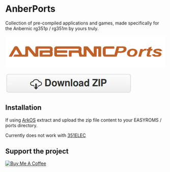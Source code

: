 # AnberPorts
Collection of pre-compiled applications and games, made specifically for the Anbernic rg351p / rg351m by yours truly.

![AnberPorts Logo](logo_AnberPorts_header.png)

[![](download.png)](https://github.com/krishenriksen/AnberPorts/releases/download/1.0.0/AnberPorts.zip)

## Installation

If using [ArkOS](https://github.com/christianhaitian/arkos) extract and upload the zip file content to your EASYROMS / ports directory.

Currently does not work with [351ELEC](https://github.com/fewtarius/351ELEC)

## Support the project

<a href="https://www.paypal.me/krishenriksendk" target="_blank"><img src="https://www.buymeacoffee.com/assets/img/custom_images/orange_img.png" alt="Buy Me A Coffee" style="height: 41px !important;width: 174px !important;box-shadow: 0px 3px 2px 0px rgba(190, 190, 190, 0.5) !important;-webkit-box-shadow: 0px 3px 2px 0px rgba(190, 190, 190, 0.5) !important;" ></a>